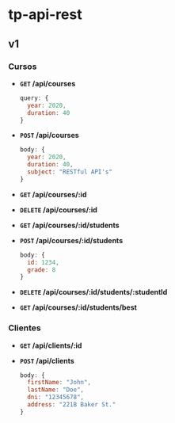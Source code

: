 # tp-api-rest
## v1
### Cursos
  * **`GET` /api/courses**
    ```Javascript
    query: {
      year: 2020,
      duration: 40
    }
    ```
    
  * **`POST` /api/courses**
    ```Javascript
    body: {
      year: 2020,
      duration: 40,
      subject: "RESTful API's"
    }
    ```
    
  * **`GET` /api/courses/:id**
 
  * **`DELETE` /api/courses/:id**
  
  * **`GET` /api/courses/:id/students**
  
  * **`POST` /api/courses/:id/students**
    ```Javascript
    body: {
      id: 1234,
      grade: 8
    }
    ```
    
  * **`DELETE` /api/courses/:id/students/:studentId**
  
  * **`GET` /api/courses/:id/students/best**

### Clientes
  * **`GET` /api/clients/:id**
  
  * **`POST` /api/clients**
    ```Javascript
    body: {
      firstName: "John",
      lastName: "Doe",
      dni: "12345678",
      address: "221B Baker St."
    }
    ```
